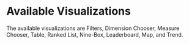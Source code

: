 # Available Visualizations

The available visualizations are Filters, Dimension Chooser, Measure Chooser, Table, Ranked List, Nine-Box, Leaderboard, Map, and Trend. 

